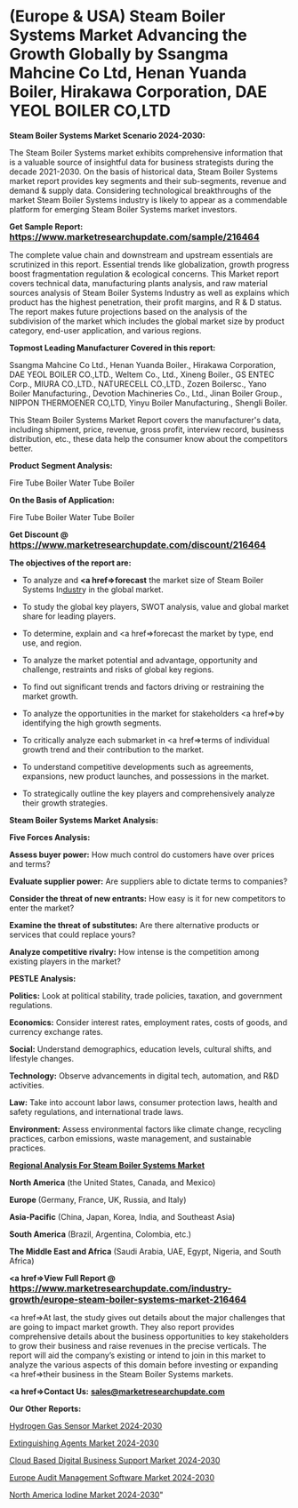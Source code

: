 # (Europe & USA) Steam Boiler Systems Market Advancing the Growth Globally by Ssangma Mahcine Co Ltd, Henan Yuanda Boiler, Hirakawa Corporation, DAE YEOL BOILER CO,LTD

<strong>Steam Boiler Systems Market Scenario 2024-2030:</strong>

The Steam Boiler Systems market exhibits comprehensive information that is a valuable source of insightful data for business strategists during the decade 2021-2030. On the basis of historical data, Steam Boiler Systems market report provides key segments and their sub-segments, revenue and demand &amp; supply data. Considering technological breakthroughs of the market Steam Boiler Systems industry is likely to appear as a commendable platform for emerging Steam Boiler Systems market investors.

<strong>Get Sample Report: <a href=https://www.marketresearchupdate.com/sample/216464><font size=3 color=#0000ff>https://www.marketresearchupdate.com/sample/216464</font></a></strong>

The complete value chain and downstream and upstream essentials are scrutinized in this report. Essential trends like globalization, growth progress boost fragmentation regulation &amp; ecological concerns. This Market report covers technical data, manufacturing plants analysis, and raw material sources analysis of Steam Boiler Systems Industry as well as explains which product has the highest penetration, their profit margins, and R & D status. The report makes future projections based on the analysis of the subdivision of the market which includes the global market size by product category, end-user application, and various regions.

<strong>Topmost Leading Manufacturer Covered in this report:</strong>

Ssangma Mahcine Co Ltd., Henan Yuanda Boiler., Hirakawa Corporation, DAE YEOL BOILER CO.,LTD., Weltem Co., Ltd., Xineng Boiler., GS ENTEC Corp., MIURA CO.,LTD., NATURECELL CO.,LTD., Zozen Boilersc., Yano Boiler Manufacturing., Devotion Machineries Co., Ltd., Jinan Boiler Group., NIPPON THERMOENER CO,LTD, Yinyu Boiler Manufacturing., Shengli Boiler.

This Steam Boiler Systems Market Report covers the manufacturer's data, including shipment, price, revenue, gross profit, interview record, business distribution, etc., these data help the consumer know about the competitors better.

<strong>Product Segment Analysis: </strong>

Fire Tube Boiler
Water Tube Boiler

<strong>On the Basis of Application:</strong>

Fire Tube Boiler
Water Tube Boiler

<strong>Get Discount @ <a href=https://www.marketresearchupdate.com/discount/216464><font size=3 color=#0000ff>https://www.marketresearchupdate.com/discount/216464</font></a></strong>

<strong><b>The objectives of the report are:</b></strong>

- To analyze and <strong><a href=><strong>forecast</strong></a></strong> the market size of Steam Boiler Systems In<a href=ASDF991299>dustr</a>y in the global market.

- To study the global key players, SWOT analysis, value and global market share for leading players.

- To determine, explain and <a href=>forecast</a> the market by type, end use, and region.

- To analyze the market potential and advantage, opportunity and challenge, restraints and risks of global key regions.

- To find out significant trends and factors driving or restraining the market growth.

- To analyze the opportunities in the market for stakeholders <a href=>by</a> identifying the high growth segments.

- To critically analyze each submarket in <a href=>terms</a> of individual growth trend and their contribution to the market.

- To understand competitive developments such as agreements, expansions, new product launches, and possessions in the market.

- To strategically outline the key players and comprehensively analyze their growth strategies.

<strong>Steam Boiler Systems Market Analysis:</strong>

<strong>Five Forces Analysis:</strong>

<strong>Assess buyer power:</strong> How much control do customers have over prices and terms?

<strong>Evaluate supplier power:</strong> Are suppliers able to dictate terms to companies?

<strong>Consider the threat of new entrants:</strong> How easy is it for new competitors to enter the market?

<strong>Examine the threat of substitutes:</strong> Are there alternative products or services that could replace yours?

<strong>Analyze competitive rivalry:</strong> How intense is the competition among existing players in the market?

<strong>PESTLE Analysis:</strong>

<strong>Politics:</strong> Look at political stability, trade policies, taxation, and government regulations.

<strong>Economics:</strong> Consider interest rates, employment rates, costs of goods, and currency exchange rates.

<strong>Social:</strong> Understand demographics, education levels, cultural shifts, and lifestyle changes.

<strong>Technology:</strong> Observe advancements in digital tech, automation, and R&D activities.

<strong>Law:</strong> Take into account labor laws, consumer protection laws, health and safety regulations, and international trade laws.

<strong>Environment:</strong> Assess environmental factors like climate change, recycling practices, carbon emissions, waste management, and sustainable practices.

<strong><u><b>Regional Analysis For Steam Boiler Systems Market</b></u></strong>

<strong><b>North America</b></strong> (the United States, Canada, and Mexico)

<strong><b>Europe </b></strong>(Germany, France, UK, Russia, and Italy)

<strong><b>Asia-Pacific</b></strong> (China, Japan, Korea, India, and Southeast Asia)

<strong><b>South America</b></strong> (Brazil, Argentina, Colombia, etc.)

<strong><b>The Middle East and Africa</b></strong> (Saudi Arabia, UAE, Egypt, Nigeria, and South Africa)

<strong><a href=>View Full Report</a> @ <a href=https://www.marketresearchupdate.com/industry-growth/europe-steam-boiler-systems-market-216464><font size=3 color=#0000ff>https://www.marketresearchupdate.com/industry-growth/europe-steam-boiler-systems-market-216464</font></a></strong>

<a href=>At last,</a> the study gives out details about the major challenges that are going to impact market growth. They also report provides comprehensive details about the business opportunities to key stakeholders to grow their business and raise revenues in the precise verticals. The report will aid the company’s existing or intend to join in this market to analyze the various aspects of this domain before investing or expanding <a href=>their</a> business in the Steam Boiler Systems markets.

<strong><a href=>Contact Us:</a></strong>
<strong>sales@marketresearchupdate.com</strong>

<strong>Our Other Reports:</strong>

<a href=https://www.linkedin.com/pulse/hydrogen-gas-sensor-market-size-growth-set-surge>Hydrogen Gas Sensor Market 2024-2030</a>

<a href=https://www.linkedin.com/pulse/extinguishing-agents-market-outlooks-2023-size>Extinguishing Agents Market 2024-2030</a>

<a href=https://www.linkedin.com/pulse/cloud-based-digital-business-support-market-2023-remarking>Cloud Based Digital Business Support Market 2024-2030</a>

<a href=https://www.linkedin.com/pulse/europe-audit-management-software-market-c6zjf/>Europe Audit Management Software Market 2024-2030</a>

<a href=https://www.linkedin.com/pulse/north-america-iodine-market-analysis-x0uvf/>North America Iodine Market 2024-2030</a>"
